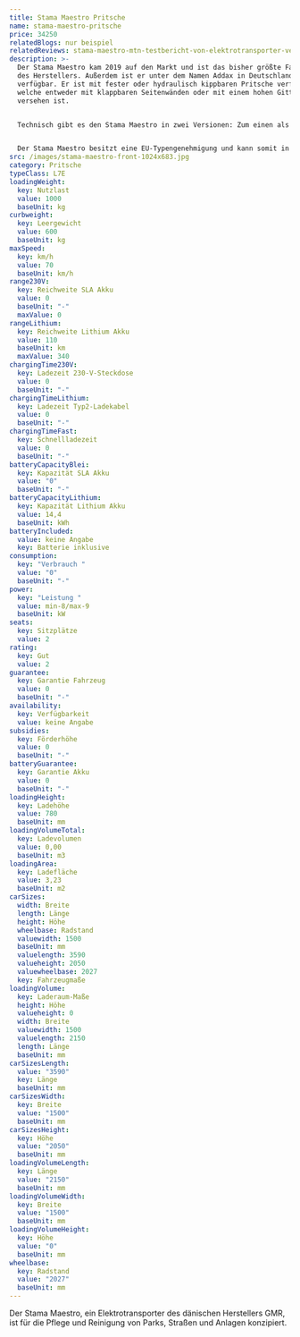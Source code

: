 ```yaml
---
title: Stama Maestro Pritsche
name: stama-maestro-pritsche
price: 34250
relatedBlogs: nur beispiel
relatedReviews: stama-maestro-mtn-testbericht-von-elektrotransporter-vergleich
description: >-
  Der Stama Maestro kam 2019 auf den Markt und ist das bisher größte Fahrzeug
  des Herstellers. Außerdem ist er unter dem Namen Addax in Deutschland
  verfügbar. Er ist mit fester oder hydraulisch kippbaren Pritsche verfügbar,
  welche entweder mit klappbaren Seitenwänden oder mit einem hohen Gitteraufbau
  versehen ist.


  Technisch gibt es den Stama Maestro in zwei Versionen: Zum einen als MT10 mit 48 Volt-Motor und als MT15 mit  72 Volt-Motor angetrieben. Beide Versionen sind mit Lithium-Ionen-Akkus zur Energiespeicherung ausgestattet, die eine Kapazität von 10,2 kWh bzw. 14,4 kWh besitzen.


  Der Stama Maestro besitzt eine EU-Typengenehmigung und kann somit in allen EU-Staaten auf öffentlichen Straßen bewegt werden.
src: /images/stama-maestro-front-1024x683.jpg
category: Pritsche
typeClass: L7E
loadingWeight:
  key: Nutzlast
  value: 1000
  baseUnit: kg
curbweight:
  key: Leergewicht
  value: 600
  baseUnit: kg
maxSpeed:
  key: km/h
  value: 70
  baseUnit: km/h
range230V:
  key: Reichweite SLA Akku
  value: 0
  baseUnit: "-"
  maxValue: 0
rangeLithium:
  key: Reichweite Lithium Akku
  value: 110
  baseUnit: km
  maxValue: 340
chargingTime230V:
  key: Ladezeit 230-V-Steckdose
  value: 0
  baseUnit: "-"
chargingTimeLithium:
  key: Ladezeit Typ2-Ladekabel
  value: 0
  baseUnit: "-"
chargingTimeFast:
  key: Schnellladezeit
  value: 0
  baseUnit: "-"
batteryCapacityBlei:
  key: Kapazität SLA Akku
  value: "0"
  baseUnit: "-"
batteryCapacityLithium:
  key: Kapazität Lithium Akku
  value: 14,4
  baseUnit: kWh
batteryIncluded:
  value: keine Angabe
  key: Batterie inklusive
consumption:
  key: "Verbrauch "
  value: "0"
  baseUnit: "-"
power:
  key: "Leistung "
  value: min-8/max-9
  baseUnit: kW
seats:
  key: Sitzplätze
  value: 2
rating:
  key: Gut
  value: 2
guarantee:
  key: Garantie Fahrzeug
  value: 0
  baseUnit: "-"
availability:
  key: Verfügbarkeit
  value: keine Angabe
subsidies:
  key: Förderhöhe
  value: 0
  baseUnit: "-"
batteryGuarantee:
  key: Garantie Akku
  value: 0
  baseUnit: "-"
loadingHeight:
  key: Ladehöhe
  value: 780
  baseUnit: mm
loadingVolumeTotal:
  key: Ladevolumen
  value: 0,00
  baseUnit: m3
loadingArea:
  key: Ladefläche
  value: 3,23
  baseUnit: m2
carSizes:
  width: Breite
  length: Länge
  height: Höhe
  wheelbase: Radstand
  valuewidth: 1500
  baseUnit: mm
  valuelength: 3590
  valueheight: 2050
  valuewheelbase: 2027
  key: Fahrzeugmaße
loadingVolume:
  key: Laderaum-Maße
  height: Höhe
  valueheight: 0
  width: Breite
  valuewidth: 1500
  valuelength: 2150
  length: Länge
  baseUnit: mm
carSizesLength:
  value: "3590"
  key: Länge
  baseUnit: mm
carSizesWidth:
  key: Breite
  value: "1500"
  baseUnit: mm
carSizesHeight:
  key: Höhe
  value: "2050"
  baseUnit: mm
loadingVolumeLength:
  key: Länge
  value: "2150"
  baseUnit: mm
loadingVolumeWidth:
  key: Breite
  value: "1500"
  baseUnit: mm
loadingVolumeHeight:
  key: Höhe
  value: "0"
  baseUnit: mm
wheelbase:
  key: Radstand
  value: "2027"
  baseUnit: mm
---
```


Der Stama Maestro, ein Elektrotransporter des dänischen Herstellers GMR, ist für die Pflege und Reinigung von Parks, Straßen und Anlagen konzipiert.
